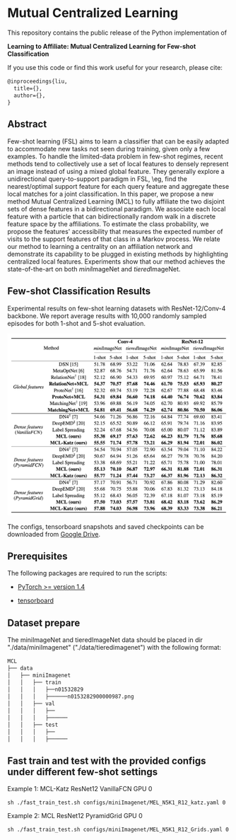 # Mutual Centralized Learning

This repository contains the public release of the Python implementation of

**Learning to Affiliate: Mutual Centralized Learning for Few-shot Classification**

If you use this code or find this work useful for your research, please cite:

```
@inproceedings{liu,
  title={},
  author={},
}
```

## Abstract

Few-shot learning (FSL) aims to learn a classifier that can be easily adapted to accommodate new tasks not seen during training, given only a few examples. To handle the limited-data problem in few-shot regimes, recent methods tend to collectively use a set of local features to densely represent an image instead of using a mixed global feature. They generally explore a unidirectional query-to-support paradigm in FSL, \eg, find the nearest/optimal support feature for each query feature and aggregate these local matches for a joint classification. In this paper, we propose a new method Mutual Centralized Learning (MCL) to fully affiliate the two disjoint sets of dense features in a bidirectional paradigm. We associate each local feature with a particle that can bidirectionally random walk in a discrete feature space by the affiliations. To estimate the class probability, we propose the features' accessibility that measures the expected number of visits to the support features of that class in a Markov process. We relate our method to learning a centrality on an affiliation network and demonstrate its capability to be plugged in existing methods by highlighting centralized local features. Experiments show that our method achieves the state-of-the-art on both *mini*ImageNet and *tiered*ImageNet.

## Few-shot Classification Results

Experimental results on few-shot learning datasets with ResNet-12/Conv-4 backbone. We report average results with 10,000 randomly sampled episodes for both 1-shot and 5-shot evaluation.

<img src='README_imgs/results.png' width='800'>

The configs, tensorboard snapshots and saved checkpoints can be downloaded from [Google Drive](https://drive.google.com/drive/folders/1MWRvIDLRhBB9lL0yfLg84Ynq532gR5P6?usp=sharing).

## Prerequisites

The following packages are required to run the scripts:

- [PyTorch >= version 1.4](https://pytorch.org)

- [tensorboard](https://www.tensorflow.org/tensorboard)

## Dataset prepare

The miniImageNet and tieredImageNet data should be placed in dir "./data/miniImagenet" ("./data/tieredimagenet") with the following format:

```
MCL
├── data
│   ├── miniImagenet
│   │   ├── train
│   │   │   ├──n01532829
│   │   │   ├──────n0153282900000987.png
│   │   ├── val
│   │   │   ├──
│   │   │   ├──────
│   │   ├── test
│   │   │   ├── 
│   │   │   ├──────
```

## Fast train and test with the provided configs under different few-shot settings

Example 1: MCL-Katz ResNet12 VanillaFCN GPU 0

```
sh ./fast_train_test.sh configs/miniImagenet/MEL_N5K1_R12_katz.yaml 0
```

Example 2: MCL ResNet12 PyramidGrid GPU 0

```
sh ./fast_train_test.sh configs/miniImagenet/MEL_N5K1_R12_Grids.yaml 0
```

